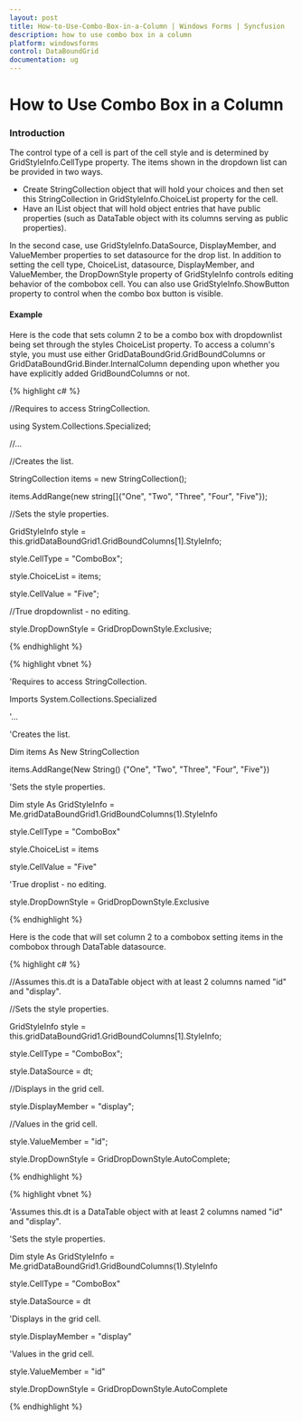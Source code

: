 ```yaml
---
layout: post
title: How-to-Use-Combo-Box-in-a-Column | Windows Forms | Syncfusion
description: how to use combo box in a column
platform: windowsforms
control: DataBoundGrid
documentation: ug
---
```


# How to Use Combo Box in a Column

### Introduction

The control type of a cell is part of the cell style and is determined by GridStyleInfo.CellType property. The items shown in the dropdown list can be provided in two ways.

* Create StringCollection object that will hold your choices and then set this StringCollection in GridStyleInfo.ChoiceList property for the cell. 
* Have an IList object that will hold object entries that have public properties (such as DataTable object with its columns serving as public properties).

In the second case, use GridStyleInfo.DataSource, DisplayMember, and ValueMember properties to set datasource for the drop list. In addition to setting the cell type, ChoiceList, datasource, DisplayMember, and ValueMember, the DropDownStyle property of GridStyleInfo controls editing behavior of the combobox cell. You can also use GridStyleInfo.ShowButton property to control when the combo box button is visible. 

#### Example

Here is the code that sets column 2 to be a combo box with dropdownlist being set through the styles ChoiceList property. To access a column's style, you must use either GridDataBoundGrid.GridBoundColumns or GridDataBoundGrid.Binder.InternalColumn depending upon whether you have explicitly added GridBoundColumns or not.

{% highlight c# %}



//Requires to access StringCollection.

using System.Collections.Specialized;       



//...

//Creates the list.

StringCollection items = new StringCollection();

items.AddRange(new string[]{"One", "Two", "Three", "Four", "Five"});



//Sets the style properties.

GridStyleInfo style = this.gridDataBoundGrid1.GridBoundColumns[1].StyleInfo;

style.CellType = "ComboBox";

style.ChoiceList = items;

style.CellValue = "Five";



//True dropdownlist - no editing.

style.DropDownStyle = GridDropDownStyle.Exclusive;

{% endhighlight %}

{% highlight vbnet %}



'Requires to access StringCollection.

Imports System.Collections.Specialized 



'...

'Creates the list.

Dim items As New StringCollection

items.AddRange(New String() {"One", "Two", "Three", "Four", "Five"})



'Sets the style properties.

Dim style As GridStyleInfo = Me.gridDataBoundGrid1.GridBoundColumns(1).StyleInfo

style.CellType = "ComboBox"

style.ChoiceList = items

style.CellValue = "Five"



'True droplist - no editing.

style.DropDownStyle = GridDropDownStyle.Exclusive 

{% endhighlight %}

Here is the code that will set column 2 to a combobox setting items in the combobox through DataTable datasource.

{% highlight c# %}



//Assumes this.dt is a DataTable object with at least 2 columns named "id" and "display".



//Sets the style properties.

GridStyleInfo style = this.gridDataBoundGrid1.GridBoundColumns[1].StyleInfo;

style.CellType = "ComboBox";

style.DataSource = dt;



//Displays in the grid cell.

style.DisplayMember = "display"; 



//Values in the grid cell.

style.ValueMember = "id"; 

style.DropDownStyle = GridDropDownStyle.AutoComplete;

{% endhighlight %}

{% highlight vbnet %}



'Assumes this.dt is a DataTable object with at least 2 columns named "id" and "display".



'Sets the style properties.

Dim style As GridStyleInfo = Me.gridDataBoundGrid1.GridBoundColumns(1).StyleInfo

style.CellType = "ComboBox"

style.DataSource = dt



'Displays in the grid cell.

   style.DisplayMember = "display" 



'Values in the grid cell.

style.ValueMember = "id" 

style.DropDownStyle = GridDropDownStyle.AutoComplete


{% endhighlight %}
